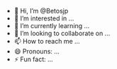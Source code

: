 - 👋 Hi, I’m @Betosjp
- 👀 I’m interested in ...
- 🌱 I’m currently learning ...
- 💞️ I’m looking to collaborate on ...
- 📫 How to reach me ...
- 😄 Pronouns: ...
- ⚡ Fun fact: ...

<!---
Betosjp/Betosjp is a ✨ special ✨ repository because its `README.md` (this file) appears on your GitHub profile.
You can click the Preview link to take a look at your changes.
--->
